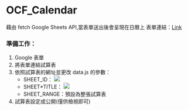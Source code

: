 # OCF_Calendar

藉由 fetch Google Sheets API,當表單送出後會呈現在日曆上
表單連結：[Link](https://forms.gle/C9aQBrgSt4w7aC7d7)

### 準備工作：

1. Google 表單
2. 將表單連結試算表
3. 依照試算表的網址並更改 data.js 的參數：
   - SHEET_ID：
     ![](https://upload.cc/i1/2023/05/31/8ZOAVo.png)
   - SHEET\*TITLE：
     ![](https://upload.cc/i1/2023/05/31/8ThSrA.png)
   - SHEET_RANGE：預設為整張試算表
4. 試算表設定成公開(僅供檢視即可)
